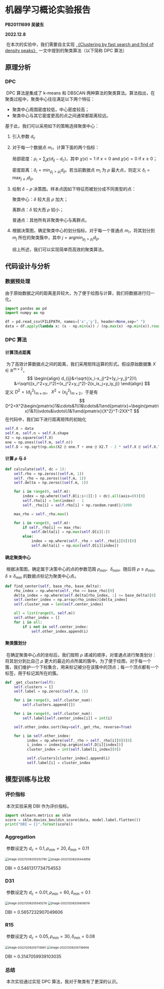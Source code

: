 # 机器学习概论实验报告

**PB20111699 吴骏东**

**2022.12.8**

​		在本次的实验中，我们需要自主实现 [《Clustering by fast search and find of density peaks》](https://sites.psu.edu/mcnl/files/2017/03/9-2dhti48.pdf) 一文中提到的聚类算法（以下简称 DPC 算法）



## 原理分析

### DPC

​		DPC 算法是集成了 k-means 和 DBSCAN 两种算法的聚类算法。算法指出，在聚类过程中，聚类中心往往满足以下两个特征：

- 聚类中心周围密度较低，中心密度较高；
- 聚类中心与其它密度更高的点之间通常都距离较远。

基于此，我们可以采用如下的策略选择聚类中心：

1. 引入参数 $d_c$

2. 对于每一个数据点 $m_i$，计算下面的两个指标：

   局部密度：$\rho_i=\sum_j\chi(d_{ij}-d_c)$，其中 $\chi(x)=1\text{ if }x<0 \text{ and } \chi(x)=0\text{ if } x\ge0$；

   密度距离：$\delta_i=\min_{\rho_j>\rho_i}d_{ij}$。若当前数据点 $m_i$ 为 $\rho$ 最大点，则定义 $\delta_i=\max_{j\ne i} d_{ij}$。

3. 绘制 $\delta-\rho$ 决策图。样本点因如下特征而被划分成不同类型的点：

   聚类中心：$\delta$ 较大且 $\rho$ 加大；

   离群点：$\delta$ 较大而 $\rho$ 较小；

   普通点：其他所有非聚类中心与离群点。

4. 根据决策图，确定聚类中心的划分指标。对于每一个普通点 $m_i$，将其划分到 $m_j$ 所在的聚类簇中，其中 $j=\text{argmin}_{\rho_j>\rho_i}d_{ij}$。

   综上所述，我们可以实现简单而高效的聚类算法。




## 代码设计与分析

### 数据预处理

​		由于原始数据之间的距离差异较大，为了便于绘图与计算，我们将数据进行归一化。

```python
import pandas as pd
import numpy as np

df = pd.read_csv(FILEPATH, names=['x','y'], header=None,sep=" ")
data = df.apply(lambda x: (x - np.min(x)) / (np.max(x) -np.min(x)).round(4).to_numpy()
```



### DPC 算法

#### 计算顶点距离

​		为了高效计算数据点之间的距离，我们采用矩阵运算的形式。假设原始数据集 $X\in\mathbb{R}^{m\times2}$，
$$
\begin{align}
d_{ij}&=\sqrt{(x_i-x_j)^2+(y_i-y_j)^2}\\
&=\sqrt{(x_i^2+y_i^2)+(x_j^2+y_j^2)-2(x_ix_j+y_iy_j)}
\end{align}
$$
定义 $D^2=(d_{ij}^2)_{m\times m}$， $X^2=(x_{ij}^2)_{m\times2}$，于是有
$$
D^2=X^2\begin{pmatrix}1&\cdots&1\\1&\cdots&1\end{pmatrix}+\begin{pmatrix}1&1\\\vdots&\vdots\\1&1\end{pmatrix}{X^2}^T-2XX^T
$$
在代码中，我们如下进行距离矩阵的初始化

```python
self.X = data
self.m, self.n = self.X.shape
X2 = np.square(self.X)
one = np.ones((self.m, self.n))
self.D = np.sqrt(np.abs(X2 @ one.T + one @ X2.T - 2 * self.X @ self.X.T))
```



#### 计算 $\rho$ 与 $\delta$

```python
def calculate(self, dc = 1):
    self.rho = np.zeros((self.m, 1))
    self._rho = np.zeros((self.m, 1))
    self.delta = np.zeros((self.m, 1))

    for i in range(0, self.m):
        index = np.where((self.D[i:i+1][:] < dc).all(axis=0))[0]
        self.rho[i] = len(index) - 1
        self._rho[i] = self.rho[i] + np.random.rand()/1000

    max_rho = self._rho.max()

    for i in range(0, self.m):
        if self._rho[i] == max_rho:
        	self.delta[i] = np.max(self.D[i][:])
        else:
        	index = np.where(self._rho > self._rho[i][0])[0]
        	self.delta[i] = np.min(self.D[i][index])
```



#### 确定聚类中心

​		根据决策图，确定属于决策中心的点的参数范围 $\rho_{min}$、$\delta_{min}$。随后将 $\rho\ge\rho_{min},\delta\ge\delta_{min}$ 的数据点标记为聚类中心点。

```python
def find_center(self, base_rho, base_delta):
    rho_index = np.where(self._rho >= base_rho)[0]
    delta_index = np.where(self.delta[rho_index, :] >= base_delta)[0]
    self.center_index = np.array(rho_index)[delta_index]
    self.cluster_num = len(self.center_index)

    all = list(range(0, self.m))
    self.other_index = []
    for i in all:
        if i not in self.center_index:
            self.other_index.append(i)
```



#### 聚类簇划分

​		在确定聚类中心点的坐标后，我们按照 $\rho$ 递减的顺序，对普通点进行聚类划分：将其划分到比自己 $\rho$ 更大的最近的点所属的簇中。为了便于绘图，对于每一个簇，我们维护一个下标集合，用来标记被分在该簇中的顶点；每一个顶点都有一个标签，用于标记其所在的簇。

```python
def _get_cluster(self):
    self.clusters = []
    self.label = np.zeros((self.m, 1))

    for i in range(0, self.cluster_num):
        self.clusters.append([])

    for i in range(0, self.cluster_num):
        self.label[self.center_index[i]] = int(i) 

    self.other_index.sort(key=self._get_rho, reverse=True)

    for i in self.other_index:
          index = np.where(self._rho > self._rho[i][0])[0]
          i_index = index[np.argmin(self.D[i][index])]
          cluster_index = int(self.label[i_index][0])

          self.clusters[cluster_index].append(i)
          self.label[i] = cluster_index
```







## 模型训练与比较

### 评价指标

​		本次实验采用 DBI 作为评价指标。


```python
import sklearn.metrics as sklm
score = sklm.davies_bouldin_score(data, model.label.flatten())
print("DBI = {}".format(score))
```



### Aggregation

​		参数设定为 $d_c=0.1, \rho_{min}=20, \delta_{min}=0.11$

<img src="./pics/Agg_dec.png" alt="image-20221208205252790" style="zoom:67%;" />

<img src="./pics/Agg_ans.png" alt="image-20221208205444856" style="zoom:67%;" />

DBI = 0.5461317734754553



### D31

​		参数设定为 $d_c=0.01, \rho_{min}=60, \delta_{min}=0.1$

<img src="./pics/D31_dec.png" alt="image-20221208205545276" style="zoom:67%;" />



<img src="./pics/D31_ans.png" alt="image-20221208205608019" style="zoom:67%;" />

DBI = 0.5657232907049606



### R15

​		参数设定为 $d_c=0.05, \rho_{min}=30, \delta_{min}=0.08$

<img src="./pics/R15_dec.png" alt="image-20221208205713961" style="zoom:67%;" />

<img src="./pics/R15_ans.png" alt="image-20221208205738906" style="zoom:67%;" />

DBI = 0.3147059939103035



### 总结

​		本次实验通过实现 DPC 算法，我对于聚类有了更深的认识。